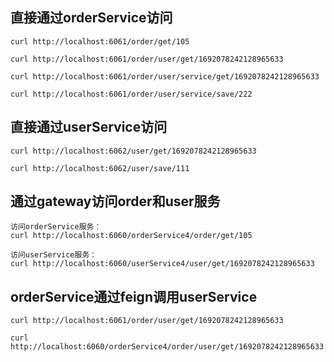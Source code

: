 
## 直接通过orderService访问
~~~
curl http://localhost:6061/order/get/105

curl http://localhost:6061/order/user/get/1692078242128965633

curl http://localhost:6061/order/user/service/get/1692078242128965633

curl http://localhost:6061/order/user/service/save/222
~~~

## 直接通过userService访问
~~~
curl http://localhost:6062/user/get/1692078242128965633

curl http://localhost:6062/user/save/111
~~~

## 通过gateway访问order和user服务
~~~
访问orderService服务：
curl http://localhost:6060/orderService4/order/get/105

访问userService服务：
curl http://localhost:6060/userService4/user/get/1692078242128965633
~~~

## orderService通过feign调用userService
~~~
curl http://localhost:6061/order/user/get/1692078242128965633

curl http://localhost:6060/orderService4/order/user/get/1692078242128965633
~~~